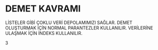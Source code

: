 #                  DEMET KAVRAMI
LİSTELER GİBİ ÇOKLU VERİ DEPOLAMIMIZI SAĞLAR.
DEMET OLUŞTURMAK İÇİN NORMAL PARANTEZLER KULLANILIR. 
VERİLERİNE ULAŞMAK İÇİN İNDEKS KULLANILIR. 

  
3



